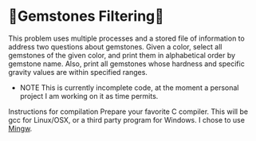 # 💎Gemstones Filtering💎
This problem uses multiple processes and a stored file of information to address two questions about gemstones. Given a color, select all gemstones of the given color, and print them in alphabetical order by gemstone name. Also, print all gemstones whose hardness and specific gravity values are within specified ranges. 

*  NOTE  This is currently incomplete code, at the moment a personal project I am working on it as time permits.

Instructions for compilation
Prepare your favorite C compiler. This will be gcc for Linux/OSX, or a third party program for Windows. I chose to use [Mingw](http://www.mingw.org/).

